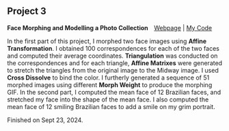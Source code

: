 ## Project 3

**Face Morphing and Modelling a Photo Collection**&emsp;[Webpage](https://davidpaulwei.github.io/cs180/proj3/) | [My Code](https://github.com/davidpaulwei/cs180/tree/main/proj3/code)  

In the first part of this project, I morphed two face images using <b>Affine Transformation</b>.
  I obtained 100 correspondences for each of the two faces and computed their average coordinates.
        <b>Triangulation</b> was conducted on the correspondences and for each triangle, <b>Affine Matrixes</b> were generated to stretch the triangles from the original image to the Midway image.
        I used <b>Cross Dissolve</b> to bind the color. I furtherly generated a sequence of 51 morphed images using different <b>Morph Weight</b> to produce the morphing GIF.
        In the second part, I computed the mean face of 12 Brazilian faces, and stretched my face into the shape of the mean face.
        I also computed the mean face of 12 smiling Brazilian faces to add a smile on my grim portrait.

Finished on Sept 23, 2024.

